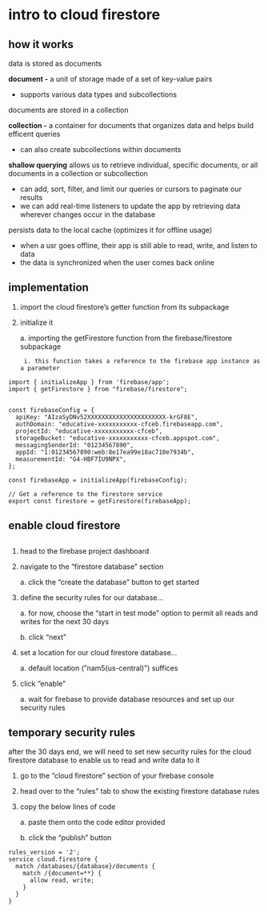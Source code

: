 # intro to cloud firestore

## how it works
data is stored as documents

**document -** a unit of storage made of a set of key-value pairs
- supports various data types and subcollections

documents are stored in a collection

**collection -** a container for documents that organizes data and helps build efficent queries
- can also create subcollections within documents

**shallow querying** allows us to retrieve individual, specific documents, or all documents in a collection or subcollection
- can add, sort, filter, and limit our queries or cursors to paginate our results
- we can add real-time listeners to update the app by retrieving data wherever changes occur in the database

persists data to the local cache (optimizes it for offline usage)
- when a usr goes offline, their app is still able to read, write, and listen to data
- the data is synchronized when the user comes back online

## implementation
1. import the cloud firestore’s getter function from its subpackage
2. initialize it

    a. importing the getFirestore function from the firebase/firestore subpackage

        i. this function takes a reference to the firebase app instance as a parameter

```
import { initializeApp } from 'firebase/app';
import { getFirestore } from "firebase/firestore";


const firebaseConfig = {
  apiKey: "AIzaSyDNv52XXXXXXXXXXXXXXXXXXXXXX-krGF8E",
  authDomain: "educative-xxxxxxxxxxx-cfceb.firebaseapp.com",
  projectId: "educative-xxxxxxxxxxx-cfceb",
  storageBucket: "educative-xxxxxxxxxxx-cfceb.appspot.com",
  messagingSenderId: "01234567890",
  appId: "1:01234567890:web:8e17ea99e18ac710e7934b",
  measurementId: "G4-HBF7IU9NPX",
};

const firebaseApp = initializeApp(firebaseConfig);

// Get a reference to the firestore service
export const firestore = getFirestore(firebaseApp);
```

## enable cloud firestore
## 

1. head to the firebase project dashboard 
2. navigate to the “firestore database” section

    a. click the “create the database” button to get started
3. define the security rules for our database…

    a. for now, choose the “start in test mode” option to permit all reads and writes for the next 30 days

    b. click “next”
4. set a location for our cloud firestore database…

    a. default location (”nam5(us-central)”) suffices
5. click “enable”

    a. wait for firebase to provide database resources and set up our security rules

## temporary security rules
after the 30 days end, we will need to set new security rules for the cloud firestore database to enable us to read and write data to it

1. go to the “cloud firestore” section of your firebase console
2. head over to the “rules” tab to show the existing firestore database rules
3. copy the below lines of code 

    a. paste them onto the code editor provided

    b. click the “publish” button

```
rules_version = '2';
service cloud.firestore {
  match /databases/{database}/documents {
    match /{document=**} {
      allow read, write;
    }
  }
}
```